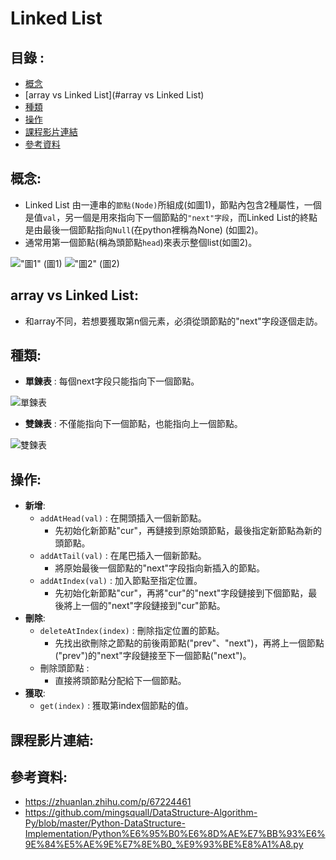 Linked List
===========

目錄 :
----
* [概念](#概念)
* [array vs Linked List](#array vs Linked List)
* [種類](#種類)
* [操作](#操作)
* [課程影片連結](#課程影片連結)
* [參考資料](#參考資料)


概念:
----------
* Linked List 由一連串的`節點(Node)`所組成(如圖1)，節點內包含2種屬性，一個是值`val`，另一個是用來指向下一個節點的`"next"字段`，而Linked List的終點是由最後一個節點指向`Null`(在python裡稱為None) (如圖2)。
* 通常用第一個節點(稱為頭節點`head`)來表示整個list(如圖2)。

!["圖1"](https://encrypted-tbn0.gstatic.com/images?q=tbn:ANd9GcSbacWqDUZF7k2rLFZ7zEiExPJwZi1t7un2j4vzLD1OUw-sAxbL)
                                                    (圖1)
!["圖2"](https://www.educative.io/api/edpresso/shot/5077575695073280/image/5192456339456000)
                                                    (圖2)
                                                    
array vs Linked List:
-------
* 和array不同，若想要獲取第n個元素，必須從頭節點的"next"字段逐個走訪。

種類:
----
* **單鍊表** : 每個next字段只能指向下一個節點。

![單鍊表](https://encrypted-tbn0.gstatic.com/images?q=tbn:ANd9GcQT7W2t4dyOdJEj8syMSBP5wW735MiFQDO_YvyWCLzAkkepGgqzPg)

* **雙鍊表** : 不僅能指向下一個節點，也能指向上一個節點。 

![雙鍊表](https://encrypted-tbn0.gstatic.com/images?q=tbn:ANd9GcT2yUB3OTZGPDIxOKkyhnvFegOUWlOiTkVa2FF5TBVje0MO9KJJ)

操作:
-----
* **新增**:
  * `addAtHead(val)` : 在開頭插入一個新節點。
    * 先初始化新節點"cur"，再鏈接到原始頭節點，最後指定新節點為新的頭節點。
  * `addAtTail(val)` : 在尾巴插入一個新節點。 
    * 將原始最後一個節點的"next"字段指向新插入的節點。
  * `addAtIndex(val)` : 加入節點至指定位置。
    * 先初始化新節點"cur"，再將"cur"的"next"字段鏈接到下個節點，最後將上一個的"next"字段鏈接到"cur"節點。
* **刪除**:
  * `deleteAtIndex(index)` : 刪除指定位置的節點。
    * 先找出欲刪除之節點的前後兩節點("prev"、"next")，再將上一個節點("prev")的"next"字段鏈接至下一個節點("next")。
  * 刪除頭節點 :
    * 直接將頭節點分配給下一個節點。
* **獲取**:
  * `get(index)` : 獲取第index個節點的值。
  
課程影片連結:
----

參考資料:
--------
* https://zhuanlan.zhihu.com/p/67224461
* https://github.com/mingsquall/DataStructure-Algorithm-Py/blob/master/Python-DataStructure-Implementation/Python%E6%95%B0%E6%8D%AE%E7%BB%93%E6%9E%84%E5%AE%9E%E7%8E%B0_%E9%93%BE%E8%A1%A8.py
